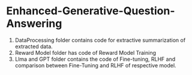 # Enhanced-Generative-Question-Answering

1. DataProcessing folder contains code for extractive summarization of extracted data. 
2. Reward Model folder has code of Reward Model Training
3. Llma and GPT folder contains the code of Fine-tuning, RLHF and comparison between Fine-Tuning and RLHF of respective model. 
